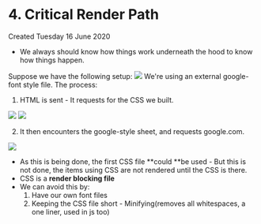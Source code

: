 # 4. Critical Render Path
Created Tuesday 16 June 2020


* We always should know how things work underneath the hood to know how things happen.

Suppose we have the following setup:
![](4_Critical_Render_Path-image-1.png)
We're using an external google-font style file.
The process:

1. HTML is sent - It requests for the CSS we built. 

![](4_Critical_Render_Path-image-2.png)
![](4_Critical_Render_Path-image-3.png)
	

2. It then encounters the google-style sheet, and requests google.com.

![](4_Critical_Render_Path-image-4.png)

* As this is being done, the first CSS file **could **be used  - But this is not done, the items using CSS are not rendered until the CSS is there.
* CSS is a **render blocking file**
* We can avoid this by:
	1. Have our own font files
	2. Keeping the CSS file short - Minifying(removes all whitespaces, a one liner, used in js too)


